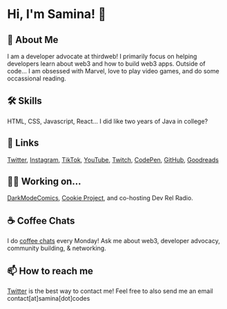 
# Hi, I'm Samina! 👋


## 🚀 About Me
I am a developer advocate at thirdweb! I primarily focus on helping developers
learn about web3 and how to build web3 apps. Outside of code... I am obsessed with Marvel,
love to play video games, and do some occassional reading. 


## 🛠 Skills
HTML, CSS, Javascript, React... I did like two years of Java in college?


## 🔗 Links
[Twitter](https://twitter.com/saminacodes),
[Instagram](https://instagram.com/saminacodes), 
[TikTok](https://tiktok.com/@saminacodes), 
[YouTube](https://www.youtube.com/channel/UCOn_EdNjkpZV-_3_UKf5JKg), 
[Twitch](https://twitch.tv/saminacodes), 
[CodePen](https://codepen.io/saminacodes), 
[GitHub](https://github.com/saminacodes), 
[Goodreads](https://goodreads.com/saminacodes)

## 👩‍💻 Working on...
[DarkModeComics](https://twitter.com/darkmodecomics), [Cookie Project](https://cookie-project.xyz), and co-hosting Dev Rel Radio.

## ☕️ Coffee Chats
I do [coffee chats](https://calendly.com/saminacodes/coffee-chat-office-hours) 
every Monday! Ask me about web3, developer advocacy, community building, & networking.

## 📫 How to reach me
[Twitter](https://twitter.com/saminacodes) is the best way to contact me! Feel free to also send me an email
contact[at]samina[dot]codes
